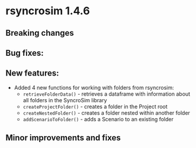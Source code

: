 # rsyncrosim 1.4.6

## Breaking changes

## Bug fixes:

## New features:

* Added 4 new functions for working with folders from rsyncrosim:
  * `retrieveFolderData()` - retrieves a dataframe with information about all folders in the SyncroSim library
  * `createProjectFolder()` - creates a folder in the Project root
  * `createNestedFolder()` - creates a folder nested within another folder
  * `addScenarioToFolder()` - adds a Scenario to an existing folder

## Minor improvements and fixes
